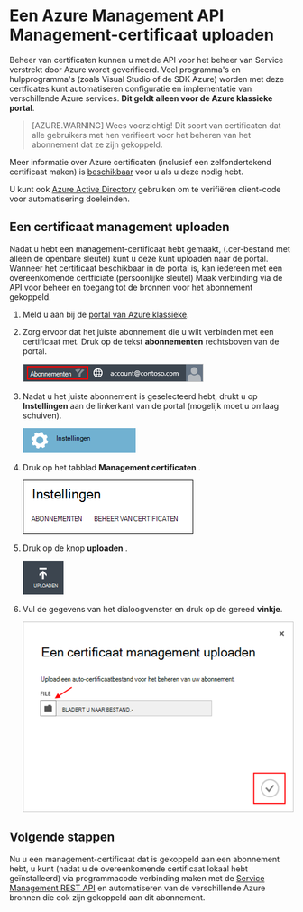 <properties 
    pageTitle="Een Azure Management API-certificaat uploaden | Microsoft Azure" 
    description="Informatie over het uploaden van athe Management API certificaat voor de klassieke Azure-Portal." 
    services="cloud-services" 
    documentationCenter=".net" 
    authors="Thraka" 
    manager="timlt" 
    editor=""/>

<tags 
    ms.service="na" 
    ms.workload="tbd" 
    ms.tgt_pltfrm="na" 
    ms.devlang="na" 
    ms.topic="article" 
    ms.date="04/18/2016"
    ms.author="adegeo"/>


# <a name="upload-an-azure-management-api-management-certificate"></a>Een Azure Management API Management-certificaat uploaden

Beheer van certificaten kunnen u met de API voor het beheer van Service verstrekt door Azure wordt geverifieerd. Veel programma's en hulpprogramma's (zoals Visual Studio of de SDK Azure) worden met deze certficates kunt automatiseren configuratie en implementatie van verschillende Azure services. **Dit geldt alleen voor de Azure klassieke portal**. 

>[AZURE.WARNING] Wees voorzichtig! Dit soort van certificaten dat alle gebruikers met hen verifieert voor het beheren van het abonnement dat ze zijn gekoppeld. 

Meer informatie over Azure certificaten (inclusief een zelfondertekend certificaat maken) is [beschikbaar](cloud-services/cloud-services-certs-create.md#what-are-management-certificates) voor u als u deze nodig hebt.

U kunt ook [Azure Active Directory](/services/active-directory/) gebruiken om te verifiëren client-code voor automatisering doeleinden.

## <a name="upload-a-management-certificate"></a>Een certificaat management uploaden

Nadat u hebt een management-certificaat hebt gemaakt, (.cer-bestand met alleen de openbare sleutel) kunt u deze kunt uploaden naar de portal. Wanneer het certificaat beschikbaar in de portal is, kan iedereen met een overeenkomende certficiate (persoonlijke sleutel) Maak verbinding via de API voor beheer en toegang tot de bronnen voor het abonnement gekoppeld.

1. Meld u aan bij de [portal van Azure klassieke](http://manage.windowsazure.com).

2. Zorg ervoor dat het juiste abonnement die u wilt verbinden met een certificaat met. Druk op de tekst **abonnementen** rechtsboven van de portal.

    ![Instellingen](./media/azure-api-management-certs/subscription.png)

3. Nadat u het juiste abonnement is geselecteerd hebt, drukt u op **Instellingen** aan de linkerkant van de portal (mogelijk moet u omlaag schuiven). 
    
    ![Instellingen](./media/azure-api-management-certs/settings.png)

4. Druk op het tabblad **Management certificaten** .

    ![Instellingen](./media/azure-api-management-certs/certificates-tab.png)
    
5. Druk op de knop **uploaden** .

    ![Instellingen](./media/azure-api-management-certs/upload.png)
    
6. Vul de gegevens van het dialoogvenster en druk op de gereed **vinkje**.

    ![Instellingen](./media/azure-api-management-certs/upload-dialog.png)

## <a name="next-steps"></a>Volgende stappen

Nu u een management-certificaat dat is gekoppeld aan een abonnement hebt, u kunt (nadat u de overeenkomende certificaat lokaal hebt geïnstalleerd) via programmacode verbinding maken met de [Service Management REST API](https://msdn.microsoft.com/library/azure/mt420159.aspx) en automatiseren van de verschillende Azure bronnen die ook zijn gekoppeld aan dit abonnement. 